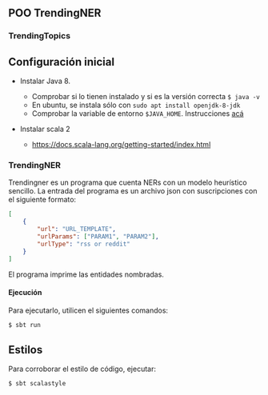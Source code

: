 ## POO TrendingNER

### TrendingTopics

## Configuración inicial

* Instalar Java 8.
  * Comprobar si lo tienen instalado y si es la versión correcta `$ java -v`
  * En ubuntu, se instala sólo con `sudo apt install openjdk-8-jdk`
  * Comprobar la variable de entorno `$JAVA_HOME`. Instrucciones [acá](https://docs.opsgenie.com/docs/setting-java_home)

* Instalar scala 2
  * https://docs.scala-lang.org/getting-started/index.html


### TrendingNER

Trendingner es un programa que cuenta NERs con un modelo heurístico sencillo.
La entrada del programa es un archivo json con suscripciones con el siguiente formato:

```json
[
    {
        "url": "URL_TEMPLATE",
        "urlParams": ["PARAM1", "PARAM2"],
        "urlType": "rss or reddit"
    }
]
```
El programa imprime las entidades nombradas.

#### Ejecución

Para ejecutarlo, utilicen el siguientes comandos:

```bash
$ sbt run
```

## Estilos

Para corroborar el estilo de código, ejecutar:
```bash
$ sbt scalastyle
```